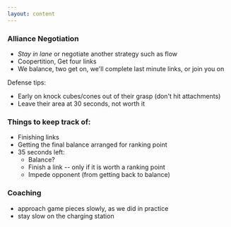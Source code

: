 ```yaml
---
layout: content
---
```


### Alliance Negotiation
* *Stay in lane* or negotiate another strategy such as flow
* Coopertition, Get four links
* We balance, two get on, we'll complete last minute links, or join you on

Defense tips:
* Early on knock cubes/cones out of their grasp (don't hit attachments)
* Leave their area at 30 seconds, not worth it

### Things to keep track of:
* Finishing links
* Getting the final balance arranged for ranking point
* 35 seconds left:
    * Balance?
    * Finish a link -- only if it is worth a ranking point    
    * Impede opponent (from getting back to balance)

### Coaching
* approach game pieces slowly, as we did in practice
* stay slow on the charging station